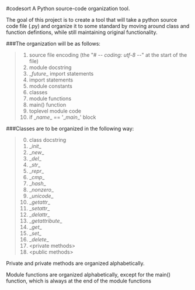 #codesort
A Python source-code organization tool.

The goal of this project is to create a tool that will take a python source code file (.py) and organize it to some standard by moving around class and function defintions, while still maintaining original functionality.

###The organization will be as follows:

>1. source file encoding (the "# -*- coding: utf-8 -*-" at the start of the file)
>2. module docstring
>3. \__future__ import statements
>4. import statements
>5. module constants
>6. classes
>7. module functions
>8. main() function
>9. toplevel module code
>10. if \__name__ == '\__main__' block


###Classes are to be organized in the following way:

>0. class docstring
>1. \__init__
>2. \__new__
>3. \__del__
>4. \__str__
>5. \__repr__
>6. \__cmp__
>7. \__hash__
>8. \__nonzero__
>9. \__unicode__
>10. \__getattr__
>11. \__setattr__
>12. \__delattr__
>13. \__getattribute__
>14. \__get__
>15. \__set__
>16. \__delete__
>17. \<private methods>
>18. \<public methods>


Private and private methods are organized alphabetically.

Module functions are organized alphabetically, except for the main() function, which is always at the end of the module functions
